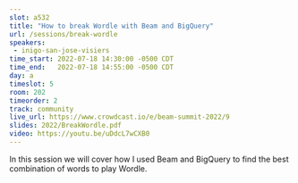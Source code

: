 ```yaml
---
slot: a532
title: "How to break Wordle with Beam and BigQuery"
url: /sessions/break-wordle
speakers:
 - inigo-san-jose-visiers
time_start: 2022-07-18 14:30:00 -0500 CDT
time_end:   2022-07-18 14:55:00 -0500 CDT
day: a
timeslot: 5
room: 202
timeorder: 2
track: community
live_url: https://www.crowdcast.io/e/beam-summit-2022/9
slides: 2022/BreakWordle.pdf
video: https://youtu.be/uDdcL7wCXB0
---
```


In this session we will cover how I used Beam and BigQuery to find the best combination of words to play Wordle.